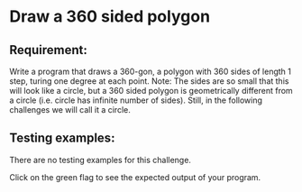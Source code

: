 # Draw a 360 sided polygon

## Requirement:

Write a program that draws a 360-gon, a polygon with 360 sides of length 1 step, turing one degree at each point.
Note: The sides are so small that this will look like a circle, but a 360 sided polygon is geometrically different from a circle (i.e. circle has infinite number of sides).
Still, in the following challenges we will call it a circle.

## Testing examples:

There are no testing examples for this challenge.

Click on the green flag to see the expected output of your program.
